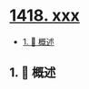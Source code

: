 # [1418. xxx](https://github.com/Tdahuyou/TNotes.leetcode/tree/main/notes/1418.%20xxx)

<!-- region:toc -->

- [1. 📝 概述](#1--概述)

<!-- endregion:toc -->

## 1. 📝 概述
